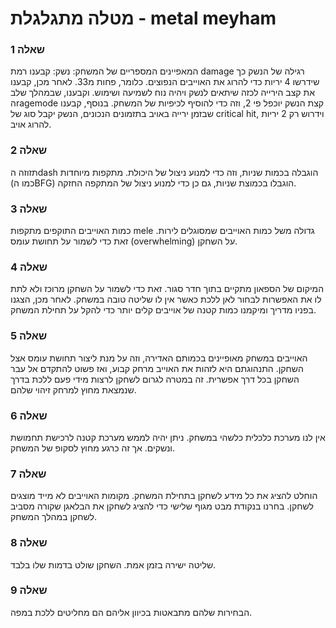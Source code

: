 # מטלה מתגלגלת - metal meyham
### שאלה 1
המאפיינים המספריים של המשחק: 
נשק: קבענו רמת damage רגילה של הנשק כך שידרשו 4 יריות כדי להרוג את האוייבים הנפוצים. כלומר, פחות מ33. 
לאחר מכן, קבענו את קצב הירייה לכזה שיתאים לנשק ויהיה נוח לשמיעה ושימוש. וקבענו, שבמהלך שלב הragemode קצת הנשק יוכפל פי 2, וזה כדי להוסיף לכיפיות של המשחק.
בנוסף, קבענו שבזמן ירייה באויב בתזמונים הנכונים, הנשק יקבל סוג של critical hit, וידרוש רק 2 יריות להרוג אויב. 


### שאלה 2
תזוזה הdash הוגבלה בכמות שניות, וזה כדי למנוע ניצול של היכולת. 
מתקפות מיוחדות (כמו הBFG) הוגבלו בכמוצת שניות, גם כן כדי למנוע ניצול של המתקפה החזקה. 

### שאלה 3
כמות האוייבים התוקפים מתקפות mele גדולה משל כמות האוייבים שמסוגלים לירות. זאת כדי לשמור על תחושת עומס (overwhelming) על השחקן. 
	
### שאלה 4
המיקום של הספאון מתקיים בתוך חדר סגור. זאת כדי לשמור על השחקן מרוכז ולא לתת לו את האפשרות לבחור לאן ללכת כאשר אין לו שליטה טובה במשחק. 
לאחר מכן, הצגנו בפניו מדריך ומיקמנו כמות קטנה של אוייבים קלים יותר כדי להקל על תחילת המשחק. 

### שאלה 5
האוייבים במשחק מאופיינים בכמותם האדירה, וזה על מנת ליצור תחושת עומס אצל השחקן. 
התנהוגתם היא לזהות את האוייב מרחק קבוע, ואז פשוט להתקדם אל עבר השחקן בכל דרך אפשרית. זה במטרה לגרום לשחקן לרצות מידי פעם ללכת בדרך שנמצאת מחוץ למרחק זיהוי שלהם. 

### שאלה 6
אין לנו מערכת כלכלית כלשהי במשחק. ניתן יהיה לממש מערכת קטנה לרכישת תחמושת ונשקים. אך זה כרגע מחוץ לסקופ של המשחק. 

### שאלה 7
הוחלט להציג את כל מידע לשחקן בתחילת המשחק. מקומות האוייבים לא מייד מוצגים לשחקן. 
בחרנו בנקודת מבט מגוף שלישי כדי להציג לשחקן את הבלאגן שקורה מסביב לשחקן במהלך המשחק. 

### שאלה 8
שליטה ישירה בזמן אמת. השחקן שולט בדמות שלו בלבד.

### שאלה 9
הבחירות שלהם מתבאטות בכיוון אליהם הם מחליטים ללכת במפה. 



